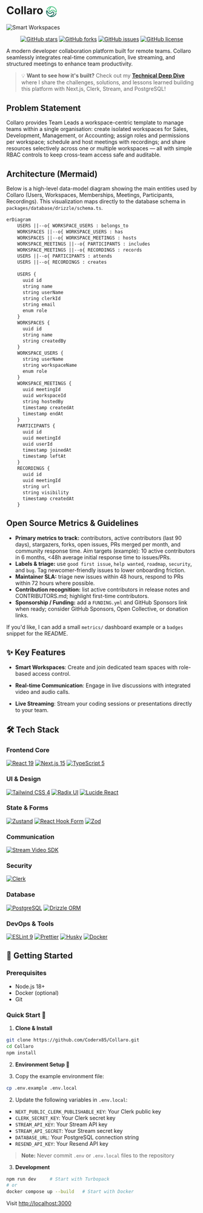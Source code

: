 # Collaro <img src="public/icons/logo.png" alt="Collaro Logo" width="30" align="center" />

![Smart Workspaces](/public/home/hero.gif)

<div align="center">

[![GitHub stars](https://img.shields.io/github/stars/Priyanshux085/DevTalk)](https://github.com/Priyanshux085/DevTalk/stargazers)
[![GitHub forks](https://img.shields.io/github/forks/Priyanshux085/DevTalk)](https://github.com/Priyanshux085/DevTalk/network/members)
[![GitHub issues](https://img.shields.io/github/issues/Priyanshux085/DevTalk)](https://github.com/Priyanshux085/DevTalk/issues)
[![GitHub license](https://img.shields.io/github/license/Priyanshux085/DevTalk)](https://github.com/Priyanshux085/DevTalk/blob/main/LICENSE)

</div>


A modern developer collaboration platform built for remote teams. Collaro seamlessly integrates real-time communication, live streaming, and structured meetings to enhance team productivity.

> 💡 **Want to see how it's built?** Check out my [**Technical Deep Dive**](./learn.md) where I share the challenges, solutions, and lessons learned building this platform with Next.js, Clerk, Stream, and PostgreSQL!


## Problem Statement

Collaro provides Team Leads a workspace-centric template to manage teams within a single organisation: create isolated workspaces for Sales, Development, Management, or Accounting; assign roles and permissions per workspace; schedule and host meetings with recordings; and share resources selectively across one or multiple workspaces — all with simple RBAC controls to keep cross-team access safe and auditable.

## Architecture (Mermaid)

Below is a high-level data-model diagram showing the main entities used by Collaro (Users, Workspaces, Memberships, Meetings, Participants, Recordings). This visualization maps directly to the database schema in `packages/database/drizzle/schema.ts`.

```mermaid
erDiagram
    USERS ||--o{ WORKSPACE_USERS : belongs_to
    WORKSPACES ||--o{ WORKSPACE_USERS : has
    WORKSPACES ||--o{ WORKSPACE_MEETINGS : hosts
    WORKSPACE_MEETINGS ||--o{ PARTICIPANTS : includes
    WORKSPACE_MEETINGS ||--o{ RECORDINGS : records
    USERS ||--o{ PARTICIPANTS : attends
    USERS ||--o{ RECORDINGS : creates

    USERS {
      uuid id
      string name
      string userName
      string clerkId
      string email
      enum role
    }
    WORKSPACES {
      uuid id
      string name
      string createdBy
    }
    WORKSPACE_USERS {
      string userName
      string workspaceName
      enum role
    }
    WORKSPACE_MEETINGS {
      uuid meetingId
      uuid workspaceId
      string hostedBy
      timestamp createdAt
      timestamp endAt
    }
    PARTICIPANTS {
      uuid id
      uuid meetingId
      uuid userId
      timestamp joinedAt
      timestamp leftAt
    }
    RECORDINGS {
      uuid id
      uuid meetingId
      string url
      string visibility
      timestamp createdAt
    }
```

## Open Source Metrics & Guidelines

- **Primary metrics to track:** contributors, active contributors (last 90 days), stargazers, forks, open issues, PRs merged per month, and community response time. Aim targets (example): 10 active contributors in 6 months, <48h average initial response time to issues/PRs.
- **Labels & triage:** use `good first issue`, `help wanted`, `roadmap`, `security`, and `bug`. Tag newcomer-friendly issues to lower onboarding friction.
- **Maintainer SLA:** triage new issues within 48 hours, respond to PRs within 72 hours where possible.
- **Contribution recognition:** list active contributors in release notes and CONTRIBUTORS.md; highlight first-time contributors.
- **Sponsorship / Funding:** add a `FUNDING.yml` and GitHub Sponsors link when ready; consider GitHub Sponsors, Open Collective, or donation links.

If you'd like, I can add a small `metrics/` dashboard example or a `badges` snippet for the README.

## ✨ Key Features

- **Smart Workspaces**: Create and join dedicated team spaces with role-based access control.

- **Real-time Communication**: Engage in live discussions with integrated video and audio calls.


- **Live Streaming**: Stream your coding sessions or presentations directly to your team.

## 🛠️ Tech Stack

### Frontend Core
[![React 19](https://img.shields.io/badge/React-19.0.0-white?style=for-the-badge&logo=react&logoColor=black)](https://react.dev/)
[![Next.js 15](https://img.shields.io/badge/Next.js-15.2.2-white?style=for-the-badge&logo=nextdotjs&logoColor=black)](https://nextjs.org/)
[![TypeScript 5](https://img.shields.io/badge/TypeScript-5.0.0-white?style=for-the-badge&logo=typescript&logoColor=black)](https://www.typescriptlang.org/)

### UI & Design
[![Tailwind CSS 4](https://img.shields.io/badge/Tailwind_CSS-4.0.17-white?style=for-the-badge&logo=tailwind-css&logoColor=black)](https://tailwindcss.com/)
[![Radix UI](https://img.shields.io/badge/Radix_UI-latest-white?style=for-the-badge&logo=radix-ui&logoColor=black)](https://www.radix-ui.com/)
[![Lucide React](https://img.shields.io/badge/Lucide_React-0.479.0-white?style=for-the-badge&logo=lucide&logoColor=black)](https://lucide.dev/)

### State & Forms
[![Zustand](https://img.shields.io/badge/Zustand-5.0.3-white?style=for-the-badge&logo=npm&logoColor=black)](https://zustand-demo.pmnd.rs/)
[![React Hook Form](https://img.shields.io/badge/React_Hook_Form-7.54.2-white?style=for-the-badge&logo=react-hook-form&logoColor=black)](https://react-hook-form.com/)
[![Zod](https://img.shields.io/badge/Zod-3.24.2-white?style=for-the-badge&logo=zod&logoColor=black)](https://zod.dev/)

### Communication
[![Stream Video SDK](https://img.shields.io/badge/Stream_Video-1.12.7-white?style=for-the-badge&logo=stream&logoColor=black)](https://getstream.io/video/)

### Security
[![Clerk](https://img.shields.io/badge/Clerk-6.12.4-white?style=for-the-badge&logo=clerk&logoColor=black)](https://clerk.com/)

### Database
[![PostgreSQL](https://img.shields.io/badge/PostgreSQL-latest-white?style=for-the-badge&logo=postgresql&logoColor=black)](https://www.postgresql.org/)
[![Drizzle ORM](https://img.shields.io/badge/Drizzle_ORM-0.40.0-white?style=for-the-badge&logo=drizzle&logoColor=black)](https://orm.drizzle.team/)

### DevOps & Tools
[![ESLint 9](https://img.shields.io/badge/ESLint-9.23.0-white?style=for-the-badge&logo=eslint&logoColor=black)](https://eslint.org/)
[![Prettier](https://img.shields.io/badge/Prettier-3.5.3-white?style=for-the-badge&logo=prettier&logoColor=black)](https://prettier.io/)
[![Husky](https://img.shields.io/badge/Husky-9.1.7-white?style=for-the-badge&logo=git&logoColor=black)](https://typicode.github.io/husky/)
[![Docker](https://img.shields.io/badge/Docker-latest-white?style=for-the-badge&logo=docker&logoColor=black)](https://www.docker.com/)

## 🏁 Getting Started

### Prerequisites
- Node.js 18+ 
- Docker (optional)
- Git

### Quick Start 🚀

1. **Clone & Install**
```bash
git clone https://github.com/Coderx85/Collaro.git
cd Collaro
npm install
```

2. **Environment Setup 🔐**

1. Copy the example environment file:
```bash
cp .env.example .env.local
```

2. Update the following variables in `.env.local`:
- `NEXT_PUBLIC_CLERK_PUBLISHABLE_KEY`: Your Clerk public key
- `CLERK_SECRET_KEY`: Your Clerk secret key
- `STREAM_API_KEY`: Your Stream API key
- `STREAM_API_SECRET`: Your Stream secret key
- `DATABASE_URL`: Your PostgreSQL connection string
- `RESEND_API_KEY`: Your Resend API key

> **Note:** Never commit `.env` or `.env.local` files to the repository

3. **Development**
```bash
npm run dev     # Start with Turbopack
# or
docker compose up --build   # Start with Docker
```

Visit [http://localhost:3000](http://localhost:3000)
